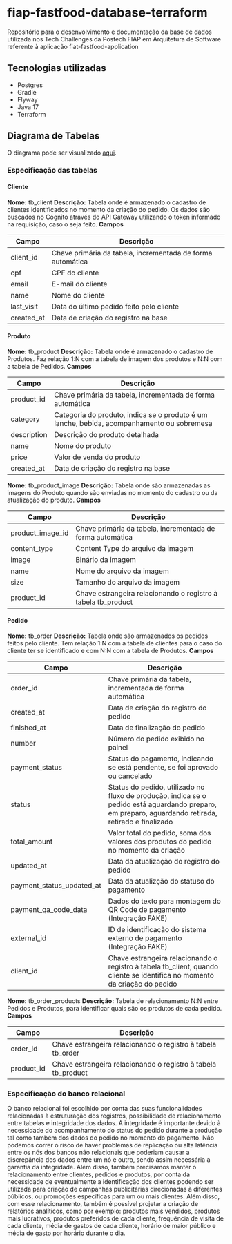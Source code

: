 # fiap-fastfood-database-terraform
Repositório para o desenvolvimento e documentação da base de dados utilizada nos Tech Challenges da Postech FIAP em Arquitetura de Software referente à aplicação fiat-fastfood-application

## Tecnologias utilizadas
- Postgres
- Gradle
- Flyway
- Java 17
- Terraform

## Diagrama de Tabelas
O diagrama pode ser visualizado [aqui](https://dbdocs.io/guilhermehr00/fiap-fastfood-postech?schema=public&view=relationships).

### Especificação das tabelas

#### Cliente
**Nome:** tb_client
**Descrição:** Tabela onde é armazenado o cadastro de clientes identificados no momento da criação do pedido. Os dados são buscados no Cognito através do API Gateway utilizando o token informado na requisição, caso o seja feito.
**Campos**

| Campo | Descrição |
|---|---|
| client_id | Chave primária da tabela, incrementada de forma automática |
| cpf | CPF do cliente |
| email | E-mail do cliente |
| name | Nome do cliente |
| last_visit | Data do último pedido feito pelo cliente |
| created_at | Data de criação do registro na base |

#### Produto
**Nome:** tb_product
**Descrição:** Tabela onde é armazenado o cadastro de Produtos. Faz relação 1:N com a tabela de imagem dos produtos e N:N com a tabela de Pedidos.
**Campos**

| Campo | Descrição |
|---|---|
| product_id | Chave primária da tabela, incrementada de forma automática |
| category | Categoria do produto, indica se o produto é um lanche, bebida, acompanhamento ou sobremesa |
| description | Descrição do produto detalhada |
| name | Nome do produto |
| price | Valor de venda do produto |
| created_at | Data de criação do registro na base |

**Nome:** tb_product_image
**Descrição:** Tabela onde são armazenadas as imagens do Produto quando são enviadas no momento do cadastro ou da atualização do produto.
**Campos**

| Campo | Descrição |
|---|---|
| product_image_id | Chave primária da tabela, incrementada de forma automática |
| content_type | Content Type do arquivo da imagem |
| image | Binário da imagem |
| name | Nome do arquivo da imagem |
| size | Tamanho do arquivo da imagem |
| product_id | Chave estrangeira relacionando o registro à tabela tb_product |

#### Pedido
**Nome:** tb_order
**Descrição:** Tabela onde são armazenados os pedidos feitos pelo cliente. Tem relação 1:N com a tabela de clientes para o caso do cliente ter se identificado e com N:N com a tabela de Produtos.
**Campos**

| Campo | Descrição |
|---|---|
| order_id | Chave primária da tabela, incrementada de forma automática |
| created_at | Data de criação do registro do pedido |
| finished_at | Data de finalização do pedido |
| number | Número do pedido exibido no painel |
| payment_status | Status do pagamento, indicando se está pendente, se foi aprovado ou cancelado |
| status | Status do pedido, utilizado no fluxo de produção, indica se o pedido está aguardando preparo, em preparo, aguardando retirada, retirado e finalizado |
| total_amount | Valor total do pedido, soma dos valores dos produtos do pedido no momento da criação |
| updated_at | Data da atualização do registro do pedido |
| payment_status_updated_at | Data da atualizção do statuso do pagamento |
| payment_qa_code_data | Dados do texto para montagem do QR Code de pagamento (Integração FAKE) |
| external_id | ID de identificação do sistema externo de pagamento (Integração FAKE) |
| client_id | Chave estrangeira relacionando o registro à tabela tb_client, quando cliente se identifica no momento da criação do pedido |

**Nome:** tb_order_products
**Descrição:** Tabela de relacionamento N:N entre Pedidos e Produtos, para identificar quais são os produtos de cada pedido.
**Campos**

| Campo | Descrição |
|---|---|
| order_id | Chave estrangeira relacionando o registro à tabela tb_order |
| product_id | Chave estrangeira relacionando o registro à tabela tb_product |

### Especificação do banco relacional
O banco relacional foi escolhido por conta das suas funcionalidades relacionadas à estruturação dos registros, possibilidade de relacionamento entre tabelas e integridade dos dados.
A integridade é importante devido à necessidade do acompanhamento do status do pedido durante a produção tal como também dos dados do pedido no momento do pagamento. Não podemos correr o risco de haver problemas de replicação ou alta latência entre os nós dos bancos não relacionais que poderiam causar a discrepância dos dados entre um nó e outro, sendo assim necessária a garantia da integridade.
Além disso, também precisamos manter o relacionamento entre clientes, pedidos e produtos, por conta da necessidade de eventualmente a identificação dos clientes podendo ser utilizada para criação de campanhas publicitárias direcionadas à diferentes públicos, ou promoções específicas para um ou mais clientes. Além disso, com esse relacionamento, também é possível projetar a criação de relatórios analíticos, como por exemplo: produtos mais vendidos, produtos mais lucrativos, produtos preferidos de cada cliente, frequência de visita de cada cliente, média de gastos de cada cliente, horário de maior público e média de gasto por horário durante o dia.
